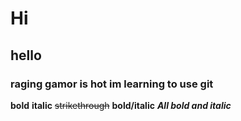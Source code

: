 # Hi
## hello
### raging gamor is hot im learning to use git
**bold**
__italic__
~~strikethrough~~
**__bold/italic__**
***All bold and italic***
